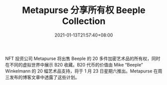 ﻿---
title: "Metapurse 分享所有权 Beeple Collection"
date: 2021-01-13T21:57:40+08:00
lastmod: 2021-01-13T16:45:40+08:00
draft: false
authors: ["Ken"]
description: "NFT 投资公司 Metapurse 将出售 Beeple 的 20 多件加密艺术品的所有权，同时在不同的虚拟世界中展示 B20 收藏。B20 代币的价值由 Mike “Beeple” Winkelmann 的 20 幅艺术品支持，将于 1 月 23 日星期六推出。Metapurse 在周三发布的博客文章中透露了这些计划。"
featuredImage: "metapurse-to-share-ownership-beeple-collection.png"
tags: ["Virtual World","虚拟世界","Play to Earn"]
categories: ["news"]
news: ["虚拟世界"]
weight: 
lightgallery: true
pinned: false
recommend: false
recommend1: false
---

NFT 投资公司 Metapurse 将出售 Beeple 的 20 多件加密艺术品的所有权，同时在不同的虚拟世界中展示 B20 收藏。B20 代币的价值由 Mike “Beeple” Winkelmann 的 20 幅艺术品支持，将于 1 月 23 日星期六推出。Metapurse 在周三发布的博客文章中透露了这些计划。

<!--more-->

